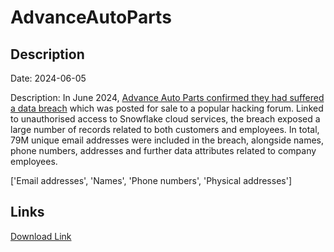 # AdvanceAutoParts

## Description

Date: 2024-06-05

Description:
In June 2024, <a href="https://www.bleepingcomputer.com/news/security/advance-auto-parts-confirms-data-breach-exposed-employee-information/" target="_blank" rel="noopener">Advance Auto Parts confirmed they had suffered a data breach</a> which was posted for sale to a popular hacking forum. Linked to unauthorised access to Snowflake cloud services, the breach exposed a large number of records related to both customers and employees. In total, 79M unique email addresses were included in the breach, alongside names, phone numbers, addresses and further data attributes related to company employees.


['Email addresses', 'Names', 'Phone numbers', 'Physical addresses']

## Links

[Download Link](https://link-to.net/1229997/734.1966960328689/dynamic/?r=YWR2YW5jZWF1dG9wYXJ0cy5jb20=)